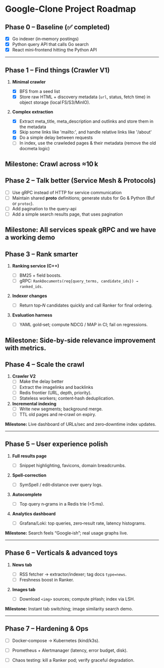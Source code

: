# Google‑Clone Project Roadmap

## Phase 0 – Baseline (✅ completed)

- [x] Go indexer (in‑memory postings)
- [x] Python query API that calls Go search
- [x] React mini‑frontend hitting the Python API

---


## Phase 1 – **Find things** (Crawler V1)

1. **Minimal crawler**

   - [x] BFS from a seed list
   - [x] Store raw HTML + discovery metadata (`url`, status, fetch time) in object storage (local FS/S3/MinIO).
2. **Complex extraction**
   - [x] Extract meta_title, meta_description and outlinks and store them in the metadata
   - [x] Skip some links like 'mailto:', and handle relative links like '/about'
   - [x] Do a simple delay between requests
   - [ ] In index, use the crawleded pages & their metadata (remove the old docmeta logic)

**Milestone:** Crawl across ≈10 k
---

## Phase 2 – **Talk better** (Service Mesh & Protocols)

- [ ] Use gRPC instead of HTTP for service communication
- [ ] Maintain shared **proto** definitions; generate stubs for Go & Python (Buf or `protoc`).
- [ ] Add pagination to the query-api
- [ ] Add a simple search results page, that uses pagination

**Milestone:** All services speak gRPC and we have a working demo
---

## Phase 3 – **Rank smarter**

1. **Ranking service (C++)**

   - [ ] BM25 + field boosts.
   - [ ] gRPC: `RankDocuments(req{query_terms, candidate_ids}) → ranked_ids`.
2. **Indexer changes**

   - [ ] Return top‑*N* candidates quickly and call Ranker for final ordering.
3. **Evaluation harness**

   - [ ] YAML gold‑set; compute NDCG / MAP in CI; fail on regressions.

**Milestone:** Side‑by‑side relevance improvement with metrics.
---

## Phase 4 – **Scale the crawl**

1. **Crawler V2**
   - [ ] Make the delay better
   - [ ] Extract the imagelinks and backlinks
   - [ ] Redis frontier (URL, depth, priority).
   - [ ] Stateless workers; content‑hash deduplication.
2. **Incremental indexing**
   - [ ] Write new segments; background merge.
   - [ ] TTL old pages and re‑crawl on expiry.

**Milestone:** Live dashboard of URLs/sec and zero‑downtime index updates.

---

## Phase 5 – **User experience polish**

1. **Full results page**

   - [ ] Snippet highlighting, favicons, domain breadcrumbs.
2. **Spell‑correction**

   - [ ] SymSpell / edit‑distance over query logs.
3. **Autocomplete**

   - [ ] Top query n‑grams in a Redis trie (<5 ms).
4. **Analytics dashboard**

   - [ ] Grafana/Loki: top queries, zero‑result rate, latency histograms.

**Milestone:** Search feels “Google‑ish”; real usage graphs live.

---

## Phase 6 – **Verticals & advanced toys**

1. **News tab**

   - [ ] RSS fetcher → extractor/indexer; tag docs `type=news`.
   - [ ] Freshness boost in Ranker.
2. **Images tab**

   - [ ] Download `<img>` sources; compute pHash; index via LSH.

**Milestone:** Instant tab switching; image similarity search demo.

---

## Phase 7 – **Hardening & Ops**

- [ ] Docker‑compose → Kubernetes (kind/k3s).
- [ ] Prometheus + Alertmanager (latency, error budget, disk).
- [ ] Chaos testing: kill a Ranker pod; verify graceful degradation.


